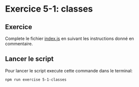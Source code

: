 # Exercice 5-1: classes

## Exercice

Complete le fichier [index.js](./index.js) en suivant les instructions donné en
commentaire.

## Lancer le script

Pour lancer le script execute cette commande dans le terminal:

```bash
npm run exercise 5-1-classes
```
